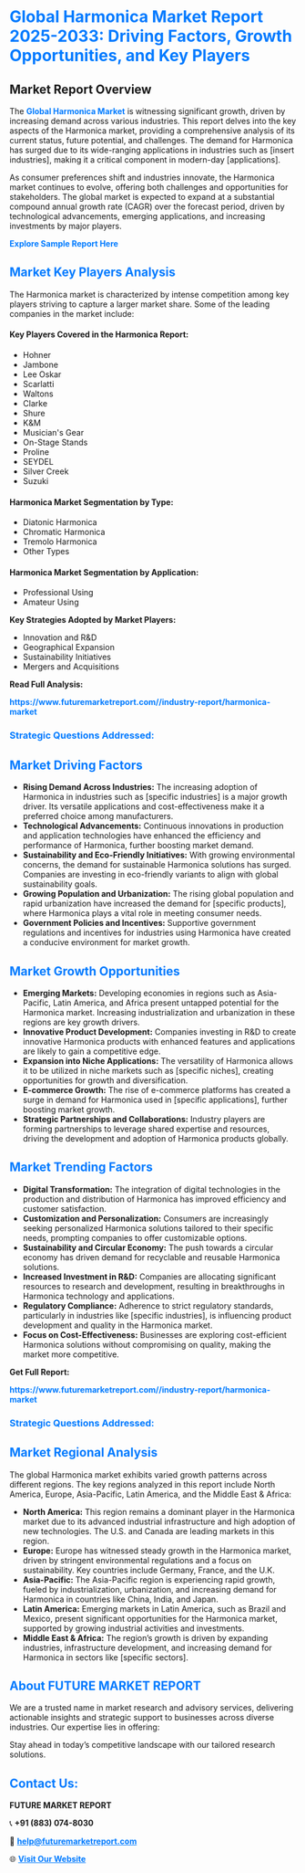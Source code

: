 <h1 style="color: #007BFF;">Global Harmonica Market Report 2025-2033: Driving Factors, Growth Opportunities, and Key Players</h1>

<section id="overview">
<h2>Market Report Overview</h2>
<p>The <a href="https://www.futuremarketreport.com//industry-report/harmonica-market" style="color: #007BFF; text-decoration: none;"><strong>Global Harmonica Market</strong></a> is witnessing significant growth, driven by increasing demand across various industries. This report delves into the key aspects of the Harmonica market, providing a comprehensive analysis of its current status, future potential, and challenges. The demand for Harmonica has surged due to its wide-ranging applications in industries such as [insert industries], making it a critical component in modern-day [applications].</p>
<p>As consumer preferences shift and industries innovate, the Harmonica market continues to evolve, offering both challenges and opportunities for stakeholders. The global market is expected to expand at a substantial compound annual growth rate (CAGR) over the forecast period, driven by technological advancements, emerging applications, and increasing investments by major players.</p>
</section>

<section id="overview">
<p><a href="https://www.futuremarketreport.com//request-sample/reportId=83209" style="color: #007BFF; text-decoration: none;"><strong>Explore Sample Report Here</strong></a></p>
</section>

<section id="key-players">
<h2 style="color: #007BFF;">Market Key Players Analysis</h2>
<p>The Harmonica market is characterized by intense competition among key players striving to capture a larger market share. Some of the leading companies in the market include:</p>
<h4>Key Players Covered in the Harmonica Report:</h4>
<ul><li>Hohner</li><li>Jambone</li><li>Lee Oskar</li><li>Scarlatti</li><li>Waltons</li><li>Clarke</li><li>Shure</li><li>K&amp;M</li><li>Musician&#039;s Gear</li><li>On-Stage Stands</li><li>Proline</li><li>SEYDEL</li><li>Silver Creek</li><li>Suzuki</li></ul>
<h4>Harmonica Market Segmentation by Type:</h4>
<ul><li>Diatonic Harmonica</li><li>Chromatic Harmonica</li><li>Tremolo Harmonica</li><li>Other Types</li></ul>

<h4>Harmonica Market Segmentation by Application:</h4>
<ul><li>Professional Using</li><li>Amateur Using</li></ul>
<p><strong>Key Strategies Adopted by Market Players:</strong></p>
<ul>
<li>Innovation and R&D</li>
<li>Geographical Expansion</li>
<li>Sustainability Initiatives</li>
<li>Mergers and Acquisitions</li>
</ul>
</section>

<section>
<p><strong>Read Full Analysis: </strong></p><a href="https://www.futuremarketreport.com//industry-report/harmonica-market" style="color: #007BFF; text-decoration: none;"><strong>https://www.futuremarketreport.com//industry-report/harmonica-market</strong></a>
<h3 style="color: #007BFF;">Strategic Questions Addressed:</h3>
</section>

<section id="driving-factors">
<h2 style="color: #007BFF;">Market Driving Factors</h2>
<ul>
<li><strong>Rising Demand Across Industries:</strong> The increasing adoption of Harmonica in industries such as [specific industries] is a major growth driver. Its versatile applications and cost-effectiveness make it a preferred choice among manufacturers.</li>
<li><strong>Technological Advancements:</strong> Continuous innovations in production and application technologies have enhanced the efficiency and performance of Harmonica, further boosting market demand.</li>
<li><strong>Sustainability and Eco-Friendly Initiatives:</strong> With growing environmental concerns, the demand for sustainable Harmonica solutions has surged. Companies are investing in eco-friendly variants to align with global sustainability goals.</li>
<li><strong>Growing Population and Urbanization:</strong> The rising global population and rapid urbanization have increased the demand for [specific products], where Harmonica plays a vital role in meeting consumer needs.</li>
<li><strong>Government Policies and Incentives:</strong> Supportive government regulations and incentives for industries using Harmonica have created a conducive environment for market growth.</li>
</ul>
</section>

<section id="growth-opportunities">
<h2 style="color: #007BFF;">Market Growth Opportunities</h2>
<ul>
<li><strong>Emerging Markets:</strong> Developing economies in regions such as Asia-Pacific, Latin America, and Africa present untapped potential for the Harmonica market. Increasing industrialization and urbanization in these regions are key growth drivers.</li>
<li><strong>Innovative Product Development:</strong> Companies investing in R&D to create innovative Harmonica products with enhanced features and applications are likely to gain a competitive edge.</li>
<li><strong>Expansion into Niche Applications:</strong> The versatility of Harmonica allows it to be utilized in niche markets such as [specific niches], creating opportunities for growth and diversification.</li>
<li><strong>E-commerce Growth:</strong> The rise of e-commerce platforms has created a surge in demand for Harmonica used in [specific applications], further boosting market growth.</li>
<li><strong>Strategic Partnerships and Collaborations:</strong> Industry players are forming partnerships to leverage shared expertise and resources, driving the development and adoption of Harmonica products globally.</li>
</ul>
</section>

<section id="trending-factors">
<h2 style="color: #007BFF;">Market Trending Factors</h2>
<ul>
<li><strong>Digital Transformation:</strong> The integration of digital technologies in the production and distribution of Harmonica has improved efficiency and customer satisfaction.</li>
<li><strong>Customization and Personalization:</strong> Consumers are increasingly seeking personalized Harmonica solutions tailored to their specific needs, prompting companies to offer customizable options.</li>
<li><strong>Sustainability and Circular Economy:</strong> The push towards a circular economy has driven demand for recyclable and reusable Harmonica solutions.</li>
<li><strong>Increased Investment in R&D:</strong> Companies are allocating significant resources to research and development, resulting in breakthroughs in Harmonica technology and applications.</li>
<li><strong>Regulatory Compliance:</strong> Adherence to strict regulatory standards, particularly in industries like [specific industries], is influencing product development and quality in the Harmonica market.</li>
<li><strong>Focus on Cost-Effectiveness:</strong> Businesses are exploring cost-efficient Harmonica solutions without compromising on quality, making the market more competitive.</li>
</ul>
</section>

<section>
<p><strong>Get Full Report: </strong></p><a href="https://www.futuremarketreport.com//industry-report/harmonica-market" style="color: #007BFF; text-decoration: none;"><strong>https://www.futuremarketreport.com//industry-report/harmonica-market</strong></a>
<h3 style="color: #007BFF;">Strategic Questions Addressed:</h3>
</section>


<section id="regional-analysis">
<h2 style="color: #007BFF;">Market Regional Analysis</h2>
<p>The global Harmonica market exhibits varied growth patterns across different regions. The key regions analyzed in this report include North America, Europe, Asia-Pacific, Latin America, and the Middle East & Africa:</p>
<ul>
<li><strong>North America:</strong> This region remains a dominant player in the Harmonica market due to its advanced industrial infrastructure and high adoption of new technologies. The U.S. and Canada are leading markets in this region.</li>
<li><strong>Europe:</strong> Europe has witnessed steady growth in the Harmonica market, driven by stringent environmental regulations and a focus on sustainability. Key countries include Germany, France, and the U.K.</li>
<li><strong>Asia-Pacific:</strong> The Asia-Pacific region is experiencing rapid growth, fueled by industrialization, urbanization, and increasing demand for Harmonica in countries like China, India, and Japan.</li>
<li><strong>Latin America:</strong> Emerging markets in Latin America, such as Brazil and Mexico, present significant opportunities for the Harmonica market, supported by growing industrial activities and investments.</li>
<li><strong>Middle East & Africa:</strong> The region’s growth is driven by expanding industries, infrastructure development, and increasing demand for Harmonica in sectors like [specific sectors].</li>
</ul>
</section>

<footer>
<h2 style="color: #007BFF;">About FUTURE MARKET REPORT</h2>
<p>We are a trusted name in market research and advisory services, delivering actionable insights and strategic support to businesses across diverse industries. Our expertise lies in offering:</p>

<p>Stay ahead in today’s competitive landscape with our tailored research solutions.</p>

<h2 style="color: #007BFF;">Contact Us:</h2>
<p><strong>FUTURE MARKET REPORT</strong></p>
<p>📞 <strong>+91 (883) 074-8030</strong></p>
<p>📧 <strong><a href="mailto:help@futuremarketreport.com" style="color: #007BFF;">help@futuremarketreport.com</a></strong></p>
<p>🌐 <strong><a href="https://www.futuremarketreport.com/" style="color: #007BFF;">Visit Our Website</a></strong></p>
</footer>